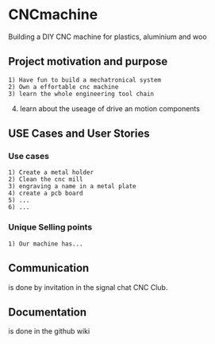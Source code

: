# CNCmachine
Building a DIY CNC machine for plastics, aluminium and woo


## Project motivation and purpose 
	1) Have fun to build a mechatronical system
	2) Own a effortable cnc machine
	3) learn the whole engineering tool chain
  4) learn about the useage of drive an motion components

## USE Cases and User Stories


### Use cases
	1) Create a metal holder
	2) Clean the cnc mill
	3) engraving a name in a metal plate 
	4) create a pcb board
	5) ...
	6) ...
	
### Unique Selling points
	1) Our machine has...
	
## Communication
is done by invitation in the signal chat CNC Club.

## Documentation 
is done in the github wiki
